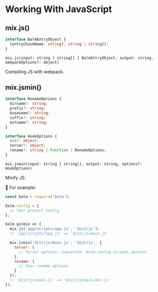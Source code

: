 # Working With JavaScript

## mix.js()

```ts
interface BalmEntryObject {
  [entryChunkName: string]: string | string[];
}
```

`mix.js(input: string | string[] | BalmEntryObject, output: string, webpackOptions?: object)`

Compiling JS with webpack.

## mix.jsmin()

```ts
interface RenameOptions {
  dirname?: string;
  prefix?: string;
  basename?: string;
  suffix?: string;
  extname?: string;
}

interface HookOptions {
  src?: object;
  terser?: object;
  rename?: string | Function | RenameOptions;
}
```

`mix.jsmin(input: string | string[], output: string, options?: HookOptions)`

Minify JS.

:chestnut: For example:

```js
const balm = require('balm');

balm.config = {
  // Your project config
};

balm.go(mix => {
  mix.js('app/scripts/app.js', 'dist/js');
  // 'app/scripts/app.js' => 'dist/js/main.js'

  mix.jsmin('dist/js/main.js', 'dist/js', {
    terser: {
      // Terser options: overwrite `balm.config.scripts.options`
    },
    rename: {
      // Your rename options
    }
  });
  // 'dist/js/main.js' => 'dist/js/main.min.js'
});
```
